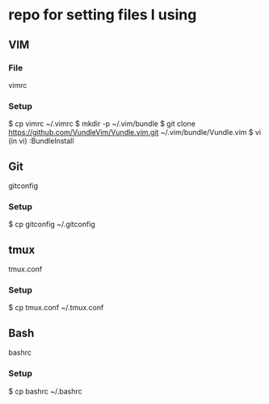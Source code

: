 # repo for setting files I using

## VIM
### File
vimrc
### Setup
$ cp vimrc ~/.vimrc
$ mkdir -p ~/.vim/bundle 
$ git clone https://github.com/VundleVim/Vundle.vim.git ~/.vim/bundle/Vundle.vim
$ vi
(in vi) :BundleInstall

## Git
gitconfig
### Setup
$ cp gitconfig ~/.gitconfig

## tmux
tmux.conf
### Setup
$ cp tmux.conf ~/.tmux.conf

## Bash
bashrc
### Setup
$ cp bashrc ~/.bashrc
